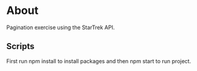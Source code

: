 # About

Pagination exercise using the StarTrek API.

## Scripts

First run npm install to install packages and then npm start to run project.
